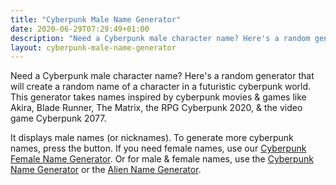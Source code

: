 ```yaml
---
title: "Cyberpunk Male Name Generator"
date: 2020-06-29T07:29:49+01:00
description: "Need a Cyberpunk male character name? Here's a random generator"
layout: cyberpunk-male-name-generator
---
```


Need a Cyberpunk male character name? Here's a random generator that will create a random name of a character in a futuristic cyberpunk world. This generator takes names inspired by cyberpunk movies & games like Akira, Blade Runner, The Matrix, the RPG Cyberpunk 2020, & the video game Cyberpunk 2077.

It displays male names (or nicknames). To generate more cyberpunk names, press the button. If you need female names, use our <a href="/cyberpunk-female-name-generator">Cyberpunk Female Name Generator</a>. Or for male & female names, use the <a href="/cyberpunk-name-generator">Cyberpunk Name Generator</a> or the <a href="/alien-name-generator">Alien Name Generator</a>.